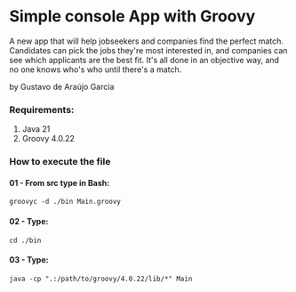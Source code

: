 # Simple console App with Groovy

A new app that will help jobseekers and companies find the perfect match. Candidates can pick the jobs they're most interested in, and companies can see which applicants are the best fit. It's all done in an objective way, and no one knows who's who until there's a match.

by Gustavo de Araújo Garcia

### Requirements:
1. Java 21
2. Groovy 4.0.22

### How to execute the file
#### 01 - From src type in Bash:
```groovyc -d ./bin Main.groovy```
#### 02 - Type:
```cd ./bin```
#### 03 - Type:
```java -cp ".:/path/to/groovy/4.0.22/lib/*" Main```